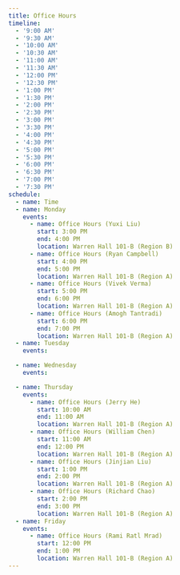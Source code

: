 ```yaml
---
title: Office Hours
timeline:
  - '9:00 AM'
  - '9:30 AM'
  - '10:00 AM'
  - '10:30 AM'
  - '11:00 AM'
  - '11:30 AM'
  - '12:00 PM'
  - '12:30 PM'
  - '1:00 PM'
  - '1:30 PM'
  - '2:00 PM'
  - '2:30 PM'
  - '3:00 PM'
  - '3:30 PM'
  - '4:00 PM'
  - '4:30 PM'
  - '5:00 PM'
  - '5:30 PM'
  - '6:00 PM'
  - '6:30 PM'
  - '7:00 PM'
  - '7:30 PM'
schedule:
  - name: Time
  - name: Monday
    events:
      - name: Office Hours (Yuxi Liu)
        start: 3:00 PM
        end: 4:00 PM
        location: Warren Hall 101-B (Region B)
      - name: Office Hours (Ryan Campbell)
        start: 4:00 PM
        end: 5:00 PM
        location: Warren Hall 101-B (Region A)
      - name: Office Hours (Vivek Verma)
        start: 5:00 PM
        end: 6:00 PM
        location: Warren Hall 101-B (Region A)
      - name: Office Hours (Amogh Tantradi)
        start: 6:00 PM
        end: 7:00 PM
        location: Warren Hall 101-B (Region A)
  - name: Tuesday
    events:

  - name: Wednesday
    events:

  - name: Thursday
    events:
      - name: Office Hours (Jerry He)
        start: 10:00 AM
        end: 11:00 AM
        location: Warren Hall 101-B (Region A)
      - name: Office Hours (William Chen)
        start: 11:00 AM
        end: 12:00 PM
        location: Warren Hall 101-B (Region A)
      - name: Office Hours (Jinjian Liu)
        start: 1:00 PM
        end: 2:00 PM
        location: Warren Hall 101-B (Region A)
      - name: Office Hours (Richard Chao)
        start: 2:00 PM
        end: 3:00 PM
        location: Warren Hall 101-B (Region A)
  - name: Friday
    events:
      - name: Office Hours (Rami Ratl Mrad)
        start: 12:00 PM
        end: 1:00 PM
        location: Warren Hall 101-B (Region A)
---
```

